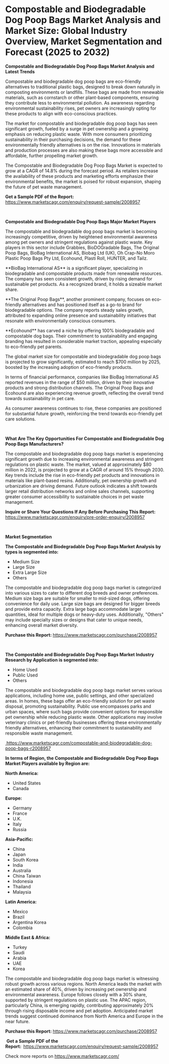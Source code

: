 <p><h1>Compostable and Biodegradable Dog Poop Bags Market Analysis and Market Size: Global Industry Overview, Market Segmentation and Forecast (2025 to 2032)</h1></p><p><strong>Compostable and Biodegradable Dog Poop Bags Market Analysis and Latest Trends</strong></p>
<p><p>Compostable and biodegradable dog poop bags are eco-friendly alternatives to traditional plastic bags, designed to break down naturally in composting environments or landfills. These bags are made from renewable materials, such as cornstarch or other plant-based components, ensuring they contribute less to environmental pollution. As awareness regarding environmental sustainability rises, pet owners are increasingly opting for these products to align with eco-conscious practices.</p><p>The market for compostable and biodegradable dog poop bags has seen significant growth, fueled by a surge in pet ownership and a growing emphasis on reducing plastic waste. With more consumers prioritizing sustainability in their purchasing decisions, the demand for these environmentally friendly alternatives is on the rise. Innovations in materials and production processes are also making these bags more accessible and affordable, further propelling market growth.</p><p>The Compostable and Biodegradable Dog Poop Bags Market is expected to grow at a CAGR of 14.8% during the forecast period. As retailers increase the availability of these products and marketing efforts emphasize their environmental benefits, the market is poised for robust expansion, shaping the future of pet waste management.</p></p>
<p><strong>Get a Sample PDF of the Report:&nbsp;</strong> <a href="https://www.marketscagr.com/enquiry/request-sample/2008957?utm_campaign=1895&utm_medium=2&utm_source=Github&utm_content=ia&utm_term=16012025&utm_id=compostable-and-biodegradable-dog-poop-bags">https://www.marketscagr.com/enquiry/request-sample/2008957</a></p>
<p>&nbsp;</p>
<p><strong>Compostable and Biodegradable Dog Poop Bags Major Market Players</strong></p>
<p><p>The compostable and biodegradable dog poop bags market is becoming increasingly competitive, driven by heightened environmental awareness among pet owners and stringent regulations against plastic waste. Key players in this sector include Grabbies, BioDOGradable Bags, The Original Poop Bags, BioBag International AS, Biobag Ltd (UK), Oh Crap-No Moro Plastic Poop Bags Pty Ltd, Ecohound, Plasti Roll, HUNTER, and Tailz.</p><p>**BioBag International AS** is a significant player, specializing in biodegradable and compostable products made from renewable resources. The company has seen consistent growth, driven by rising demand for sustainable pet products. As a recognized brand, it holds a sizeable market share.</p><p>**The Original Poop Bags**, another prominent company, focuses on eco-friendly alternatives and has positioned itself as a go-to brand for biodegradable options. The company reports steady sales growth, attributed to expanding online presence and sustainability initiatives that resonate with environmentally conscious consumers.</p><p>**Ecohound** has carved a niche by offering 100% biodegradable and compostable dog bags. Their commitment to sustainability and engaging branding has resulted in considerable market traction, appealing especially to eco-friendly pet parents. </p><p>The global market size for compostable and biodegradable dog poop bags is projected to grow significantly, estimated to reach $700 million by 2025, boosted by the increasing adoption of eco-friendly products.</p><p>In terms of financial performance, companies like BioBag International AS reported revenues in the range of $50 million, driven by their innovative products and strong distribution channels. The Original Poop Bags and Ecohound are also experiencing revenue growth, reflecting the overall trend towards sustainability in pet care.</p><p>As consumer awareness continues to rise, these companies are positioned for substantial future growth, reinforcing the trend towards eco-friendly pet care solutions.</p></p>
<p>&nbsp;</p>
<p><strong>What Are The Key Opportunities For Compostable and Biodegradable Dog Poop Bags Manufacturers?</strong></p>
<p><p>The compostable and biodegradable dog poop bags market is experiencing significant growth due to increasing environmental awareness and stringent regulations on plastic waste. The market, valued at approximately $80 million in 2022, is projected to grow at a CAGR of around 15% through 2030. Key trends include the rise in eco-friendly pet products and innovations in materials like plant-based resins. Additionally, pet ownership growth and urbanization are driving demand. Future outlook indicates a shift towards larger retail distribution networks and online sales channels, supporting greater consumer accessibility to sustainable choices in pet waste management.</p></p>
<p><strong>Inquire or Share Your Questions If Any Before Purchasing This Report:</strong> <a href="https://www.marketscagr.com/enquiry/pre-order-enquiry/2008957?utm_campaign=1895&utm_medium=2&utm_source=Github&utm_content=ia&utm_term=16012025&utm_id=compostable-and-biodegradable-dog-poop-bags">https://www.marketscagr.com/enquiry/pre-order-enquiry/2008957</a></p>
<p>&nbsp;</p>
<p><strong>Market Segmentation</strong></p>
<p><strong>The Compostable and Biodegradable Dog Poop Bags Market Analysis by types is segmented into:</strong></p>
<p><ul><li>Medium Size</li><li>Large Size</li><li>Extra Large Size</li><li>Others</li></ul></p>
<p><p>The compostable and biodegradable dog poop bags market is categorized into various sizes to cater to different dog breeds and owner preferences. Medium size bags are suitable for smaller to mid-sized dogs, offering convenience for daily use. Large size bags are designed for bigger breeds and provide extra capacity. Extra large bags accommodate larger quantities, ideal for multiple dogs or heavy-duty uses. Additionally, "Others" may include specialty sizes or designs that cater to unique needs, enhancing overall market diversity.</p></p>
<p><strong>Purchase this Report:&nbsp;</strong><a href="https://www.marketscagr.com/purchase/2008957?utm_campaign=1895&utm_medium=2&utm_source=Github&utm_content=ia&utm_term=16012025&utm_id=compostable-and-biodegradable-dog-poop-bags">https://www.marketscagr.com/purchase/2008957</a></p>
<p>&nbsp;</p>
<p><strong>The Compostable and Biodegradable Dog Poop Bags Market Industry Research by Application is segmented into:</strong></p>
<p><ul><li>Home Used</li><li>Public Used</li><li>Others</li></ul></p>
<p><p>The compostable and biodegradable dog poop bags market serves various applications, including home use, public settings, and other specialized areas. In homes, these bags offer an eco-friendly solution for pet waste disposal, promoting sustainability. Public use encompasses parks and urban spaces, where such bags provide convenient options for responsible pet ownership while reducing plastic waste. Other applications may involve veterinary clinics or pet-friendly businesses offering these environmentally friendly alternatives, enhancing their commitment to sustainability and responsible waste management.</p></p>
<p><a href="https://www.marketscagr.com/compostable-and-biodegradable-dog-poop-bags-r2008957?utm_campaign=1895&utm_medium=2&utm_source=Github&utm_content=ia&utm_term=16012025&utm_id=compostable-and-biodegradable-dog-poop-bags">&nbsp;https://www.marketscagr.com/compostable-and-biodegradable-dog-poop-bags-r2008957</a></p>
<p><strong>In terms of Region, the Compostable and Biodegradable Dog Poop Bags Market Players available by Region are:</strong></p>
<p>
    <p> <strong> North America: </strong>
        <ul>
            <li>United States</li>
            <li>Canada</li>
        </ul>
        </p> 
    <p> <strong> Europe: </strong>
        <ul>
            <li>Germany</li>
            <li>France</li>
            <li>U.K.</li>
            <li>Italy</li>
            <li>Russia</li>
        </ul>
        </p> 
    <p> <strong> Asia-Pacific: </strong>
        <ul>
            <li>China</li>
            <li>Japan</li>
            <li>South Korea</li>
            <li>India</li>
            <li>Australia</li>
            <li>China Taiwan</li>
            <li>Indonesia</li>
            <li>Thailand</li>
            <li>Malaysia</li>
        </ul>
        </p> 
    <p> <strong> Latin America: </strong>
        <ul>
            <li>Mexico</li>
            <li>Brazil</li>
            <li>Argentina Korea</li>
            <li>Colombia</li>
        </ul>
        </p> 
    <p> <strong> Middle East & Africa: </strong>
        <ul>
            <li>Turkey</li>
            <li>Saudi</li>
            <li>Arabia</li>
            <li>UAE</li>
            <li>Korea</li>
        </ul>
    </p>
    </p>
<p><p>The compostable and biodegradable dog poop bags market is witnessing robust growth across various regions. North America leads the market with an estimated share of 40%, driven by increasing pet ownership and environmental awareness. Europe follows closely with a 30% share, supported by stringent regulations on plastic use. The APAC region, particularly China, is emerging rapidly, contributing approximately 20% through rising disposable income and pet adoption. Anticipated market trends suggest continued dominance from North America and Europe in the near future.</p></p>
<p><strong>Purchase this Report: </strong><a href="https://www.marketscagr.com/purchase/2008957?utm_campaign=1895&utm_medium=2&utm_source=Github&utm_content=ia&utm_term=16012025&utm_id=compostable-and-biodegradable-dog-poop-bags">https://www.marketscagr.com/purchase/2008957</a></p>
<p>&nbsp;<strong>Get a Sample PDF of the Report:&nbsp;&nbsp;</strong><a href="https://www.marketscagr.com/enquiry/request-sample/2008957?utm_campaign=1895&utm_medium=2&utm_source=Github&utm_content=ia&utm_term=16012025&utm_id=compostable-and-biodegradable-dog-poop-bags">https://www.marketscagr.com/enquiry/request-sample/2008957</a></p>
<p><strong></strong></p>
<p>Check more reports on <a href="https://www.marketscagr.com/?utm_campaign=1895&utm_medium=2&utm_source=Github&utm_content=ia&utm_term=16012025&utm_id=compostable-and-biodegradable-dog-poop-bags">https://www.marketscagr.com/</a></p>